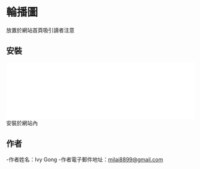 # 輪播圖
放置於網站首頁吸引讀者注意
## 安裝
 <iframe allowfullscreen="" frameborder="0" heigh="1500px" src="網址" width="100%"></iframe></div>
 安裝於網站內

 ## 作者
 -作者姓名：Ivy Gong
 -作者電子郵件地址：milai8899@gmail.com